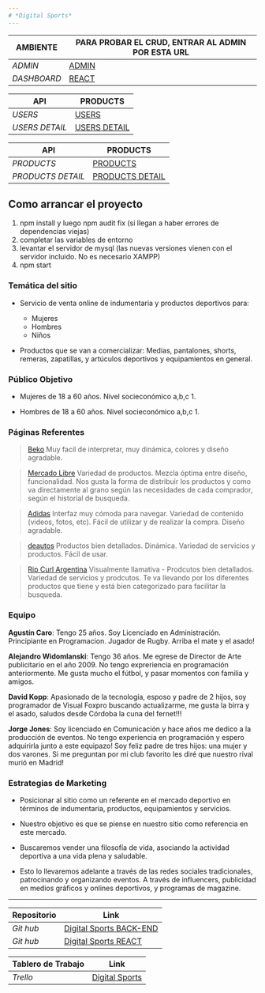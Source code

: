 ```yaml
---
# *Digital Sports*
---
```


| AMBIENTE    | PARA PROBAR EL CRUD, ENTRAR AL ADMIN POR ESTA URL |
| ----------- | ------------------------------------------------- |
| _ADMIN_     | [ADMIN](http://localhost:3001/products/admin)     |
| _DASHBOARD_ | [REACT](http://localhost:3000/)                   |

| API            | PRODUCTS                                          |
| -------------- | ------------------------------------------------- |
| _USERS_        | [USERS](http://localhost:3001/api/users)          |
| _USERS DETAIL_ | [USERS DETAIL](http://localhost:3001/api/users/1) |

| API               | PRODUCTS                                                |
| ----------------- | ------------------------------------------------------- |
| _PRODUCTS_        | [PRODUCTS](http://localhost:3001/api/products)          |
| _PRODUCTS DETAIL_ | [PRODUCTS DETAIL](http://localhost:3001/api/products/1) |

## Como arrancar el proyecto

1. npm install y luego npm audit fix (si llegan a haber errores de dependencias viejas)
2. completar las variables de entorno
3. levantar el servidor de mysql (las nuevas versiones vienen con el servidor incluido. No es necesario XAMPP)
4. npm start

### Temática del sitio

-   Servicio de venta online de indumentaria y productos deportivos para:

    -   Mujeres
    -   Hombres
    -   Niños

-   Productos que se van a comercializar: Medias, pantalones, shorts, remeras, zapatillas, y artúculos deportivos y equipamientos en general.

### Público Objetivo

-   Mujeres de 18 a 60 años. Nivel socieconómico a,b,c 1.

-   Hombres de 18 a 60 años. Nivel socieconómico a,b,c 1.

### Páginas Referentes

> [Beko](https://www.beko.com/es-es)
> Muy facil de interpretar, muy dinámica, colores y diseño agradable.

> [Mercado Libre](https://www.mercadolibre.com.ar)
> Variedad de productos. Mezcla óptima entre diseño, funcionalidad. Nos gusta la forma de distribuir los productos y como va directamente al grano según las necesidades de cada comprador, según el historial de busqueda.

> [Adidas](https://www.adidas.com.ar/)
> Interfaz muy cómoda para navegar. Variedad de contenido (videos, fotos, etc). Fácil de utilizar y de realizar la compra. Diseño agradable.

> [deautos](https://www.deautos.com/)
> Productos bien detallados. Dinámica. Variedad de servicios y productos. Fácil de usar.

> [Rip Curl Argentina](https://www.ripcurlargentina.com/)
> Visualmente llamativa - Prodcutos bien detallados. Variedad de servicios y prodcutos. Te va llevando por los diferentes productos que tiene y está bien categorizado para facilitar la busqueda.

### Equipo

**Agustín Caro**: Tengo 25 años. Soy Licenciado en Administración. Principiante en Programacion. Jugador de Rugby. Arriba el mate y el asado!

**Alejandro Widomlanski**: Tengo 36 años. Me egrese de Director de Arte publicitario en el año 2009. No tengo expreriencia en programación anteriormente. Me gusta mucho el fútbol, y pasar momentos con familia y amigos.

**David Kopp**: Apasionado de la tecnología, esposo y padre de 2 hijos, soy programador de Visual Foxpro buscando actualizarme, me gusta la birra y el asado, saludos desde Córdoba la cuna del fernet!!!

**Jorge Jones**: Soy licenciado en Comunicación y hace años me dedico a la producción de eventos. No tengo experiencia en programación y espero adquirirla junto a este equipazo! Soy feliz padre de tres hijos: una mujer y dos varones. Si me preguntan por mi club favorito les diré que nuestro rival murió en Madrid!

### Estrategias de Marketing

-   Posicionar al sitio como un referente en el mercado deportivo en términos de indumentaria, productos, equipamientos y servicios.

-   Nuestro objetivo es que se piense en nuestro sitio como referencia en este mercado.

-   Buscaremos vender una filosofía de vida, asociando la actividad deportiva a una vida plena y saludable.

-   Esto lo llevaremos adelante a través de las redes sociales tradicionales, patrocinando y organizando eventos. A través de influencers, publicidad en medios gráficos y onlines deportivos, y programas de magazine.

---

| Repositorio | Link                                                                                                          |
| ----------- | ------------------------------------------------------------------------------------------------------------- |
| _Git hub_   | [Digital Sports BACK-END](https://github.com/aguspcaro/Proyecto---Digital-House.git)                          |
| _Git hub_   | [Digital Sports REACT](https://github.com/aguspcaro/grupo4_DigitalSports_React/tree/main/grupo_digitalsports) |

| Tablero de Trabajo | Link                                                   |
| ------------------ | ------------------------------------------------------ |
| _Trello_           | [Digital Sports](https://trello.com/b/ltePxjNR/tareas) |
